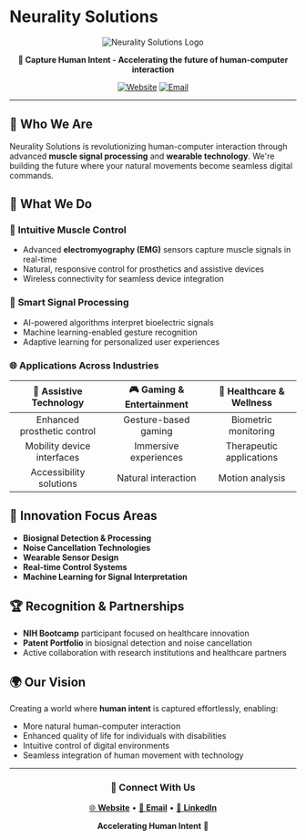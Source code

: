 # Neurality Solutions

<div align="center">

![Neurality Solutions Logo](https://neurality.solutions/images/logo-darkmode.png)

**🧠 Capture Human Intent - Accelerating the future of human-computer interaction**

[![Website](https://img.shields.io/website?url=https%3A//neurality.solutions&label=neurality.solutions)](https://neurality.solutions)
[![Email](https://img.shields.io/badge/Email-info%40neurality.solutions-blue)](mailto:info@neurality.solutions)

</div>

---

## 🌟 Who We Are

Neurality Solutions is revolutionizing human-computer interaction through advanced **muscle signal processing** and **wearable technology**. We're building the future where your natural movements become seamless digital commands.

## 🚀 What We Do

### 🎯 **Intuitive Muscle Control**
- Advanced **electromyography (EMG)** sensors capture muscle signals in real-time
- Natural, responsive control for prosthetics and assistive devices
- Wireless connectivity for seamless device integration

### 🧠 **Smart Signal Processing** 
- AI-powered algorithms interpret bioelectric signals
- Machine learning-enabled gesture recognition
- Adaptive learning for personalized user experiences

### 🌐 **Applications Across Industries**

| **🦾 Assistive Technology** | **🎮 Gaming & Entertainment** | **🏥 Healthcare & Wellness** |
|:--:|:--:|:--:|
| Enhanced prosthetic control | Gesture-based gaming | Biometric monitoring |
| Mobility device interfaces | Immersive experiences | Therapeutic applications |
| Accessibility solutions | Natural interaction | Motion analysis |

## 🔬 Innovation Focus Areas

- **Biosignal Detection & Processing**
- **Noise Cancellation Technologies** 
- **Wearable Sensor Design**
- **Real-time Control Systems**
- **Machine Learning for Signal Interpretation**

## 🏆 Recognition & Partnerships

- **NIH Bootcamp** participant focused on healthcare innovation
- **Patent Portfolio** in biosignal detection and noise cancellation
- Active collaboration with research institutions and healthcare partners

## 🌍 Our Vision

Creating a world where **human intent** is captured effortlessly, enabling:
- More natural human-computer interaction
- Enhanced quality of life for individuals with disabilities  
- Intuitive control of digital environments
- Seamless integration of human movement with technology

---

<div align="center">

### 🔗 Connect With Us

[🌐 **Website**](https://neurality.solutions) • [📧 **Email**](mailto:info@neurality.solutions) • [💼 **LinkedIn**](https://linkedin.com/company/neurality-solutions)

**Accelerating Human Intent** 🚀

</div>
